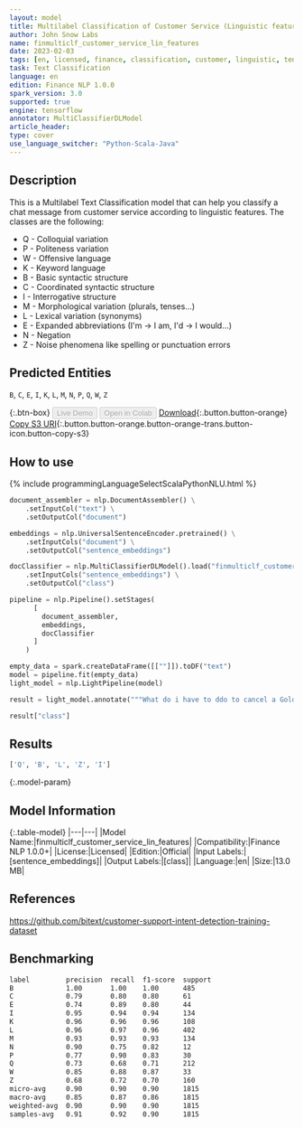 ```yaml
---
layout: model
title: Multilabel Classification of Customer Service (Linguistic features)
author: John Snow Labs
name: finmulticlf_customer_service_lin_features
date: 2023-02-03
tags: [en, licensed, finance, classification, customer, linguistic, tensorflow]
task: Text Classification
language: en
edition: Finance NLP 1.0.0
spark_version: 3.0
supported: true
engine: tensorflow
annotator: MultiClassifierDLModel
article_header:
type: cover
use_language_switcher: "Python-Scala-Java"
---
```


## Description

This is a Multilabel Text Classification model that can help you classify a chat message from customer service according to linguistic features. The classes are the following:
 - Q - Colloquial variation
 - P - Politeness variation
 - W - Offensive language
 - K - Keyword language
 - B - Basic syntactic structure
 - C - Coordinated syntactic structure
 - I - Interrogative structure
 - M - Morphological variation (plurals, tenses…)
 - L - Lexical variation (synonyms)
 - E - Expanded abbreviations (I'm -> I am, I'd -> I would…)
 - N - Negation
 - Z - Noise phenomena like spelling or punctuation errors

## Predicted Entities

`B`, `C`, `E`, `I`, `K`, `L`, `M`, `N`, `P`, `Q`, `W`, `Z`

{:.btn-box}
<button class="button button-orange" disabled>Live Demo</button>
<button class="button button-orange" disabled>Open in Colab</button>
[Download](https://s3.amazonaws.com/auxdata.johnsnowlabs.com/finance/models/finmulticlf_customer_service_lin_features_en_1.0.0_3.0_1675430237309.zip){:.button.button-orange}
[Copy S3 URI](s3://auxdata.johnsnowlabs.com/finance/models/finmulticlf_customer_service_lin_features_en_1.0.0_3.0_1675430237309.zip){:.button.button-orange.button-orange-trans.button-icon.button-copy-s3}

## How to use



<div class="tabs-box" markdown="1">
{% include programmingLanguageSelectScalaPythonNLU.html %}

```python
document_assembler = nlp.DocumentAssembler() \
    .setInputCol("text") \
    .setOutputCol("document")

embeddings = nlp.UniversalSentenceEncoder.pretrained() \
    .setInputCols("document") \
    .setOutputCol("sentence_embeddings")

docClassifier = nlp.MultiClassifierDLModel().load("finmulticlf_customer_service_lin_features", "en", "finance/models")\
    .setInputCols("sentence_embeddings") \
    .setOutputCol("class")

pipeline = nlp.Pipeline().setStages(
      [
        document_assembler,
        embeddings,
        docClassifier
      ]
    )

empty_data = spark.createDataFrame([[""]]).toDF("text")
model = pipeline.fit(empty_data)
light_model = nlp.LightPipeline(model)

result = light_model.annotate("""What do i have to ddo to cancel a Gold account""")

result["class"]
```

</div>

## Results

```bash
['Q', 'B', 'L', 'Z', 'I']
```

{:.model-param}
## Model Information

{:.table-model}
|---|---|
|Model Name:|finmulticlf_customer_service_lin_features|
|Compatibility:|Finance NLP 1.0.0+|
|License:|Licensed|
|Edition:|Official|
|Input Labels:|[sentence_embeddings]|
|Output Labels:|[class]|
|Language:|en|
|Size:|13.0 MB|

## References

https://github.com/bitext/customer-support-intent-detection-training-dataset

## Benchmarking

```bash
label         precision  recall  f1-score  support 
B             1.00       1.00    1.00      485     
C             0.79       0.80    0.80      61      
E             0.74       0.89    0.80      44      
I             0.95       0.94    0.94      134     
K             0.96       0.96    0.96      108     
L             0.96       0.97    0.96      402     
M             0.93       0.93    0.93      134     
N             0.90       0.75    0.82      12      
P             0.77       0.90    0.83      30      
Q             0.73       0.68    0.71      212     
W             0.85       0.88    0.87      33      
Z             0.68       0.72    0.70      160     
micro-avg     0.90       0.90    0.90      1815    
macro-avg     0.85       0.87    0.86      1815    
weighted-avg  0.90       0.90    0.90      1815    
samples-avg   0.91       0.92    0.90      1815   
```
